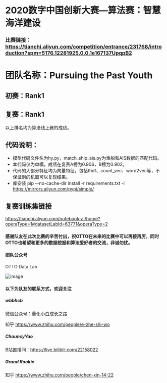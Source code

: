 # 2020数字中国创新大赛—算法赛：智慧海洋建设
### 比赛链接：https://tianchi.aliyun.com/competition/entrance/231768/introduction?spm=5176.12281925.0.0.1e167137UpqpB2

# 团队名称：Pursuing the Past Youth
## 初赛：Rank1
## 复赛：Rank1
以上排名均为算法线上赛的成绩。

## 代码说明：
- 模型代码文件名为hy.py，match_ship_ais.py为渔船和AIS数据的匹配代码。
- 本代码仅为单模，成绩在复赛A榜为0.906，B榜为0.902。
- 代码的大部分特征均为向量特征，包括tfidf、count_vec、word2vec等，不保证别的机器可以复现结果。
- 库安装 pip --no-cache-dir install -r requirements.txt -i https://mirrors.aliyun.com/pypi/simple/

## 复赛训练集链接
https://tianchi.aliyun.com/notebook-ai/home?operaType=1#datasetLabId=63771&operaType=2

#### 感谢队友在此次比赛的辛苦付出，祝OTTO在未来的比赛中可以再接再厉，同时OTTO也希望和更多的数据挖掘和算法爱好者的交流，非诚勿扰。
#### 团队公众号
OTTO Data Lab

![image](https://github.com/juzstu/TianChi_HaiYang/raw/master/img/otto_data_lab.png)
#### 以下为队友的联系方式，欢迎关注
##### wbbhcb

微信公众号：量化小白成长之路

知乎 https://www.zhihu.com/people/e-zhe-shi-wo
##### ChauncyYao

B站直播间：https://live.bilibili.com/22158022
##### Grand Rookie

知乎 https://www.zhihu.com/people/chen-xin-14-22

